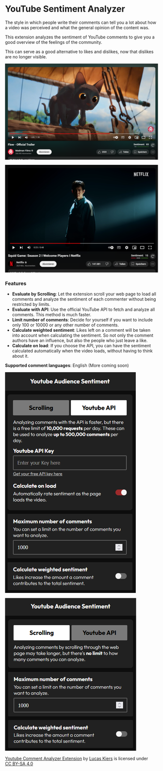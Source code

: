 # YouTube Sentiment Analyzer

The style in which people write their comments can tell you a lot about how a video was perceived and what the general opinion of the content was.

This extension analyzes the sentiment of YouTube comments to give you a good overview of the feelings of the community.

This can serve as a good alternative to likes and dislikes, now that dislikes are no longer visible.

![Youtube Flow Trailer](images/readme1.png)

![Youtube Squid Games Trailer](images/readme2.png)

### Features

- **Evaluate by Scrolling**: Let the extension scroll your web page to load all comments and analyze the sentiment of each commenter without being restricted by limits.
- **Evaluate with API**: Use the official YouTube API to fetch and analyze all comments. This method is much faster.
- **Limit number of comments**: Decide for yourself if you want to include only 100 or 10000 or any other number of comments.
- **Calculate weighted sentiment**: Likes left on a comment will be taken into account when calculating the sentiment. So not only the comment authors have an influence, but also the people who just leave a like.
- **Calculate on load**: If you choose the API, you can have the sentiment calculated automatically when the video loads, without having to think about it.

**Supported comment languages**: English (More coming soon)

![Youtube Squid Games Trailer](images/readme3.png)

![Youtube Squid Games Trailer](images/readme4.png)

 <p xmlns:cc="http://creativecommons.org/ns#" xmlns:dct="http://purl.org/dc/terms/"><a property="dct:title" rel="cc:attributionURL" href="https://github.com/LucaswithC/Youtube-Sentiment-Extension">Youtube Comment Analyzer Extension</a> by <a rel="cc:attributionURL dct:creator" property="cc:attributionName" href="https://addons.mozilla.org/de/firefox/user/15076637/">Lucas Kiers</a> is licensed under <a href="https://creativecommons.org/licenses/by-sa/4.0/?ref=chooser-v1" target="_blank" rel="license noopener noreferrer" style="display:inline-block;">CC BY-SA 4.0<img style="height:22px!important;margin-left:3px;vertical-align:text-bottom;" src="https://mirrors.creativecommons.org/presskit/icons/cc.svg?ref=chooser-v1" alt=""><img style="height:22px!important;margin-left:3px;vertical-align:text-bottom;" src="https://mirrors.creativecommons.org/presskit/icons/by.svg?ref=chooser-v1" alt=""><img style="height:22px!important;margin-left:3px;vertical-align:text-bottom;" src="https://mirrors.creativecommons.org/presskit/icons/sa.svg?ref=chooser-v1" alt=""></a></p>
